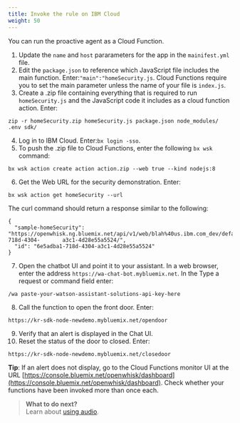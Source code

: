 ```yaml
---
title: Invoke the rule on IBM Cloud
weight: 50
---
```

You can run the proactive agent as a Cloud Function.  

1. Update the `name` and `host` pararameters for the app in the `mainifest.yml` file. 
2. Edit the `package.json` to reference which JavaScript file includes the main function. Enter:`"main":"homeSecurity.js`. Cloud Functions require you to set the main parameter unless the name of your file is `index.js`.
3. Create a .zip file containing everything that is required to run `homeSecurity.js` and the JavaScript code it includes as a cloud function action. Enter:
  ```
  zip -r homeSecurity.zip homeSecurity.js package.json node_modules/ .env sdk/

  ``` 
4. Log in to IBM Cloud. Enter:`bx login -sso`.
5. To push the .zip file to Cloud Functions, enter the following `bx wsk` command:
  ```
  bx wsk action create action action.zip --web true --kind nodejs:8

  ```
6. Get the Web URL for the security demonstration.  Enter: 
  ```
  bx wsk action get homeSecurity --url

  ```
The curl command should return a response similar to the following:
  ```
  {
    "sample-homeSecurity": "https://openwhisk.ng.bluemix.net/api/v1/web/blah%40us.ibm.com_dev/default/homSecurity/6e5adba1-718d-4304-       a3c1-4d28e55a5524/",
    "id": "6e5adba1-718d-4304-a3c1-4d28e55a5524"
  }

  ```
7. Open the chatbot UI and point it to your assistant.  In a web browser, enter the address `https://wa-chat-bot.mybluemix.net`. In the Type a request or command field enter:
  ```
  /wa paste-your-watson-assistant-solutions-api-key-here

  ```
8. Call the function to open the front door. Enter:
  ```
  https://kr-sdk-node-newdemo.mybluemix.net/opendoor

  ```
9. Verify that an alert is displayed in the Chat UI.
10. Reset the status of the door to closed.  Enter:
  ```
  https://kr-sdk-node-newdemo.mybluemix.net/closedoor

  ```

**Tip**: If an alert does not display, go to the Cloud Functions monitor UI at the URL [https://console.bluemix.net/openwhisk/dashboard](https://console.bluemix.net/openwhisk/dashboard). Check whether your functions have been invoked more than once each.

> **What to do next?**<br/>
Learn about [using audio]({{site.baseurl}}/audio/audio_support).<br/>
